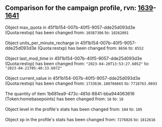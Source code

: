 ## Comparison for the campaign profile, rvn: [1639](https://github.com/PRO100KatYT/FortniteProfileRevisions/tree/main/profiles/campaign/1639%20campaign.json)-[1641](https://github.com/PRO100KatYT/FortniteProfileRevisions/tree/main/profiles/campaign/1641%20campaign.json)

Object max_quota in 45f1b154-007b-40f5-9057-dde25d093d3e (Quota:restxp) has been changed from: `10387306` to: `10262091`
<br><br>
Object units_per_minute_recharge in 45f1b154-007b-40f5-9057-dde25d093d3e (Quota:restxp) has been changed from: `8656` to: `8552`
<br><br>
Object last_mod_time in 45f1b154-007b-40f5-9057-dde25d093d3e (Quota:restxp) has been changed from: `"2023-04-20T13:53:27.605Z"` to: `"2023-04-21T05:40:33.607Z"`
<br><br>
Object current_value in 45f1b154-007b-40f5-9057-dde25d093d3e (Quota:restxp) has been changed from: `1733636.180766665` to: `7718763.0693`
<br><br>
The quantity of item 1b681ea9-473c-481d-8841-bba944063616 (Token:homebasepoints) has been changed from: `16` to: `18`
<br><br>
Object level in the profile's stats has been changed from: `104` to: `105`
<br><br>
Object xp in the profile's stats has been changed from: `7276026` to: `1812616`
<br><br>
